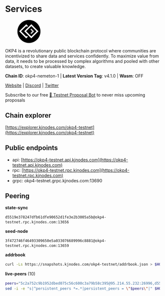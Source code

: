 # Services

<figure><img src="https://raw.githubusercontent.com/kj89/cosmos-images/main/logos/okp4.png" alt=""><figcaption></figcaption></figure>

OKP4 is a revolutionary public blockchain protocol where communities are incentivized to  share data and services confidently. To maximize value from data, it needs to be processed  by complex algorithms and pooled with other datasets, to create valuable knowledge.

**Chain ID**: okp4-nemeton-1 | **Latest Version Tag**: v4.1.0 | **Wasm**: OFF

[Website](https://okp4.network) | [Discord](https://discord.gg/okp4) | [Twitter](https://twitter.com/OKP4_Protocol)



Subscribe to our free [🤖 Testnet Proposal Bot](https://t.me/kjnodes_testnet_proposal_bot) to never miss upcoming proposals


## Chain explorer
[https://explorer.kjnodes.com/okp4-testnet](https://explorer.kjnodes.com/okp4-testnet)

## Public endpoints

* api: [https://okp4-testnet.api.kjnodes.com](https://okp4-testnet.api.kjnodes.com)
* rpc: [https://okp4-testnet.rpc.kjnodes.com](https://okp4-testnet.rpc.kjnodes.com)
* grpc: okp4-testnet.grpc.kjnodes.com:13690

## Peering

**state-sync**

```text
d5519e378247dfb61dfe90652d1fe3e2b3005a5b@okp4-testnet.rpc.kjnodes.com:13656
```

**seed-node**

```text
3f472746f46493309650e5a033076689996c8881@okp4-testnet.rpc.kjnodes.com:13659
```

**addrbook**
```bash
curl -Ls https://snapshots.kjnodes.com/okp4-testnet/addrbook.json > $HOME/.okp4d/config/addrbook.json
```

**live-peers** (10)
```bash
peers="5c2a752c9b1952dbed075c56c600c3a79b58c395@95.214.55.232:26996,d5519e378247dfb61dfe90652d1fe3e2b3005a5b@65.109.68.190:13656,8cdeb85dada114c959c36bb59ce258c65ae3a09c@88.198.242.163:36656,14f8949ab0a276d2e55c8fa6255430881978a619@185.192.96.236:26656,78d923333e39e747c6a7fbfcc822ec6279990556@91.211.251.232:28656,1e48c09a0f78070e90ed49b2e3d59f8fdc188e74@162.55.234.70:55156,8527f34bd6e542304809386896997d12d80e5e0e@65.108.237.232:29656,42fbb917fca6787bc3ab774865f4bb1ef950f114@65.108.226.26:30656,b0b56d944cf1cc569a1e77e0923e075bad94d755@141.95.145.41:28656,d1c1b729eff9afe7dfd371f190df6282c82ccfad@65.109.89.5:31656"
sed -i -e "s|^persistent_peers *=.*|persistent_peers = \"$peers\"|" $HOME/.okp4d/config/config.toml
```
